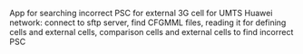 App for searching incorrect PSC for external 3G cell for UMTS Huawei network: connect to sftp server, find CFGMML files, reading it for defining cells and external cells, comparison cells and external cells to find incorrect PSC

